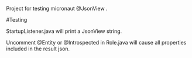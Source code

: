 Project for testing micronaut @JsonView .

#Testing

StartupListener.java will print a JsonView string.

Uncomment @Entity or @Introspected in Role.java will cause all properties included in the result json.